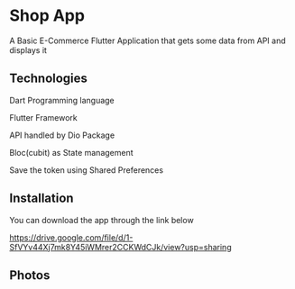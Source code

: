 # Shop App

A Basic E-Commerce Flutter Application that gets some data from API and displays it

## Technologies

Dart Programming language

Flutter Framework

API handled by Dio Package

Bloc(cubit) as State management

Save the token using Shared Preferences

## Installation

You can download the app through the link below

https://drive.google.com/file/d/1-SfVYv44Xj7mk8Y45iWMrer2CCKWdCJk/view?usp=sharing

## Photos

